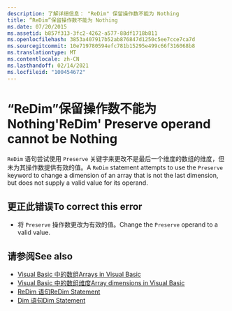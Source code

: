 ```yaml
---
description: 了解详细信息： "ReDim" 保留操作数不能为 Nothing
title: “ReDim”保留操作数不能为 Nothing
ms.date: 07/20/2015
ms.assetid: b857f313-3fc2-4262-a577-88df1718b811
ms.openlocfilehash: 3853a407917b52ab876847d1250c5ee7cce7ca7d
ms.sourcegitcommit: 10e719780594efc781b15295e499c66f316068b8
ms.translationtype: MT
ms.contentlocale: zh-CN
ms.lasthandoff: 02/14/2021
ms.locfileid: "100454672"
---
```

# <a name="redim-preserve-operand-cannot-be-nothing"></a><span data-ttu-id="a1850-103">“ReDim”保留操作数不能为 Nothing</span><span class="sxs-lookup"><span data-stu-id="a1850-103">'ReDim' Preserve operand cannot be Nothing</span></span>

<span data-ttu-id="a1850-104">`ReDim` 语句尝试使用 `Preserve` 关键字来更改不是最后一个维度的数组的维度，但未为其操作数提供有效的值。</span><span class="sxs-lookup"><span data-stu-id="a1850-104">A `ReDim` statement attempts to use the `Preserve` keyword to change a dimension of an array that is not the last dimension, but does not supply a valid value for its operand.</span></span>  
  
## <a name="to-correct-this-error"></a><span data-ttu-id="a1850-105">更正此错误</span><span class="sxs-lookup"><span data-stu-id="a1850-105">To correct this error</span></span>  
  
- <span data-ttu-id="a1850-106">将 `Preserve` 操作数更改为有效的值。</span><span class="sxs-lookup"><span data-stu-id="a1850-106">Change the `Preserve` operand to a valid value.</span></span>  
  
## <a name="see-also"></a><span data-ttu-id="a1850-107">请参阅</span><span class="sxs-lookup"><span data-stu-id="a1850-107">See also</span></span>

- [<span data-ttu-id="a1850-108">Visual Basic 中的数组</span><span class="sxs-lookup"><span data-stu-id="a1850-108">Arrays in Visual Basic</span></span>](../programming-guide/language-features/arrays/index.md)
- [<span data-ttu-id="a1850-109">Visual Basic 中的数组维度</span><span class="sxs-lookup"><span data-stu-id="a1850-109">Array dimensions in Visual Basic</span></span>](../programming-guide/language-features/arrays/array-dimensions.md)
- [<span data-ttu-id="a1850-110">ReDim 语句</span><span class="sxs-lookup"><span data-stu-id="a1850-110">ReDim Statement</span></span>](../language-reference/statements/redim-statement.md)
- [<span data-ttu-id="a1850-111">Dim 语句</span><span class="sxs-lookup"><span data-stu-id="a1850-111">Dim Statement</span></span>](../language-reference/statements/dim-statement.md)
